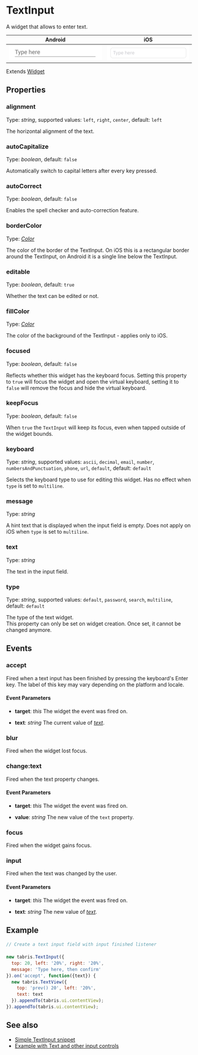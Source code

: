 # TextInput

A widget that allows to enter text.

Android | iOS
--- | ---
![TextInput on Android](img/android/TextInput.png) | ![TextInput on iOS](img/ios/TextInput.png)

Extends [Widget](Widget.md)

## Properties

### alignment

Type: *string*, supported values: `left`, `right`, `center`, default: `left`

The horizontal alignment of the text.

### autoCapitalize

Type: *boolean*, default: `false`

Automatically switch to capital letters after every key pressed.

### autoCorrect

Type: *boolean*, default: `false`

Enables the spell checker and auto-correction feature.

### borderColor

Type: *[Color](../types.md#color)*

The color of the border of the TextInput. On iOS this is a rectangular border around the TextInput, on Android it is a single line below the TextInput.

### editable

Type: *boolean*, default: `true`

Whether the text can be edited or not.

### fillColor

Type: *[Color](../types.md#color)*

The color of the background of the TextInput - applies only to iOS.

### focused

Type: *boolean*, default: `false`

Reflects whether this widget has the keyboard focus. Setting this property to `true` will focus the widget and open the virtual keyboard, setting it to `false` will remove the focus and hide the virtual keyboard.

### keepFocus

Type: *boolean*, default: `false`

When `true` the `TextInput` will keep its focus, even when tapped outside of the widget bounds.

### keyboard

Type: *string*, supported values: `ascii`, `decimal`, `email`, `number`, `numbersAndPunctuation`, `phone`, `url`, `default`, default: `default`

Selects the keyboard type to use for editing this widget. Has no effect when `type` is set to `multiline`.

### message

Type: *string*

A hint text that is displayed when the input field is empty. Does not apply on iOS when `type` is set to `multiline`.

### text

Type: *string*

The text in the input field.

### type

Type: *string*, supported values: `default`, `password`, `search`, `multiline`, default: `default`

The type of the text widget.<br/>This property can only be set on widget creation. Once set, it cannot be changed anymore.


## Events

### accept
Fired when a text input has been finished by pressing the keyboard's Enter key. The label of this key may vary depending on the platform and locale.

#### Event Parameters 
- **target**: *this*
    The widget the event was fired on.

- **text**: *string*
    The current value of *[text](#text)*.




### blur
Fired when the widget lost focus.


### change:text
Fired when the text property changes.

#### Event Parameters 
- **target**: *this*
    The widget the event was fired on.

- **value**: *string*
    The new value of the `text` property.




### focus
Fired when the widget gains focus.


### input
Fired when the text was changed by the user.

#### Event Parameters 
- **target**: *this*
    The widget the event was fired on.

- **text**: *string*
    The new value of *[text](#text)*.





## Example
```js
// Create a text input field with input finished listener

new tabris.TextInput({
  top: 20, left: '20%', right: '20%',
  message: 'Type here, then confirm'
}).on('accept', function({text}) {
  new tabris.TextView({
    top: 'prev() 20', left: '20%',
    text: text
  }).appendTo(tabris.ui.contentView);
}).appendTo(tabris.ui.contentView);
```
## See also

- [Simple TextInput snippet](https://github.com/eclipsesource/tabris-js/tree/v2.0.0-beta2/snippets/textinput.js)
- [Example with Text and other input controls](https://github.com/eclipsesource/tabris-js/tree/v2.0.0-beta2/examples/input/input.js)
